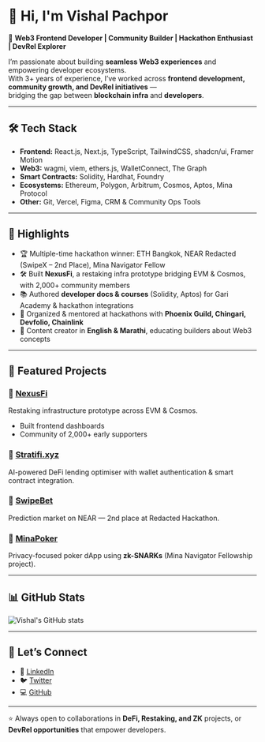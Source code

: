 # 👋 Hi, I'm Vishal Pachpor  

🚀 **Web3 Frontend Developer | Community Builder | Hackathon Enthusiast | DevRel Explorer**  

I’m passionate about building **seamless Web3 experiences** and empowering developer ecosystems.  
With 3+ years of experience, I’ve worked across **frontend development, community growth, and DevRel initiatives** —  
bridging the gap between **blockchain infra** and **developers**.  

---

## 🛠️ Tech Stack  
- **Frontend:** React.js, Next.js, TypeScript, TailwindCSS, shadcn/ui, Framer Motion  
- **Web3:** wagmi, viem, ethers.js, WalletConnect, The Graph  
- **Smart Contracts:** Solidity, Hardhat, Foundry  
- **Ecosystems:** Ethereum, Polygon, Arbitrum, Cosmos, Aptos, Mina Protocol  
- **Other:** Git, Vercel, Figma, CRM & Community Ops Tools  

---

## 🌟 Highlights  
- 🏆 Multiple-time hackathon winner: ETH Bangkok, NEAR Redacted (SwipeX – 2nd Place), Mina Navigator Fellow  
- 🛠️ Built **NexusFi**, a restaking infra prototype bridging EVM & Cosmos, with 2,000+ community members  
- 📚 Authored **developer docs & courses** (Solidity, Aptos) for Gari Academy & hackathon integrations  
- 👥 Organized & mentored at hackathons with **Phoenix Guild, Chingari, Devfolio, Chainlink**  
- 🎥 Content creator in **English & Marathi**, educating builders about Web3 concepts  

---

## 📌 Featured Projects  
### 🔹 [NexusFi](https://github.com/your-link)  
Restaking infrastructure prototype across EVM & Cosmos.  
- Built frontend dashboards  
- Community of 2,000+ early supporters  

### 🔹 [Stratifi.xyz](https://stratifi.xyz)  
AI-powered DeFi lending optimiser with wallet authentication & smart contract integration.  

### 🔹 [SwipeBet](https://swipe-bet.vercel.app/)  
Prediction market on NEAR — 2nd place at Redacted Hackathon.  

### 🔹 [MinaPoker](https://github.com/MinaPoker/PokerFrontend.git)  
Privacy-focused poker dApp using **zk-SNARKs** (Mina Navigator Fellowship project).  

---

## 📊 GitHub Stats  
![Vishal's GitHub stats](https://github-readme-stats.vercel.app/api?username=vishalpachpor&show_icons=true&theme=radical)  

---

## 🤝 Let’s Connect  
- 💼 [LinkedIn](https://www.linkedin.com/in/vishalpachpor/)  
- 🐦 [Twitter](https://x.com/0xvishalpatil)  
- 💻 [GitHub](https://github.com/vishalpachpor)  

---

⭐️ Always open to collaborations in **DeFi, Restaking, and ZK** projects, or **DevRel opportunities** that empower developers.  

